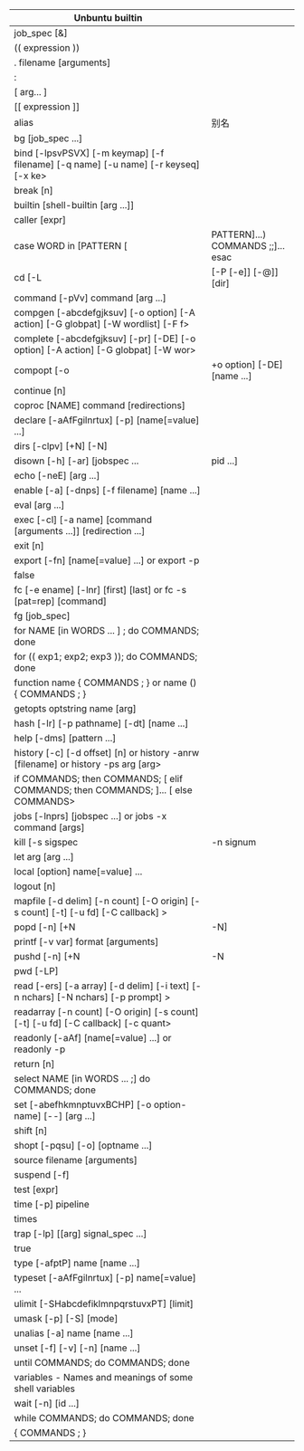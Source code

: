 | Unbuntu builtin | |
|------------|----|
| job_spec [&] |        |                                                               
| (( expression )) |        |                                                           
| . filename [arguments]                                                              
| :                                                                                   
| [ arg... ]                                                                          
| [[ expression ]]                                                                    
| alias | 别名 | [-p][name[=value]...] | 
| bg [job_spec ...]                                                                   
| bind [-lpsvPSVX] [-m keymap] [-f filename] [-q name] [-u name] [-r keyseq] [-x ke>  
| break [n]                                                                           
| builtin [shell-builtin [arg ...]]                                                   
| caller [expr]                                                                       
| case WORD in [PATTERN [| PATTERN]...) COMMANDS ;;]... esac                          
| cd [-L|[-P [-e]] [-@]] [dir]                                                        
| command [-pVv] command [arg ...]                                                    
| compgen [-abcdefgjksuv] [-o option] [-A action] [-G globpat] [-W wordlist]  [-F f>  
| complete [-abcdefgjksuv] [-pr] [-DE] [-o option] [-A action] [-G globpat] [-W wor>  
| compopt [-o|+o option] [-DE] [name ...]                                             
| continue [n]                                                                        
| coproc [NAME] command [redirections]                                                
| declare [-aAfFgilnrtux] [-p] [name[=value] ...]                                     
| dirs [-clpv] [+N] [-N]                                                              
| disown [-h] [-ar] [jobspec ... | pid ...]                                           
| echo [-neE] [arg ...]                                                               
| enable [-a] [-dnps] [-f filename] [name ...]                                        
| eval [arg ...]                                                                      
| exec [-cl] [-a name] [command [arguments ...]] [redirection ...]                    
| exit [n]                                                                            
| export [-fn] [name[=value] ...] or export -p                                        
| false                                                                               
| fc [-e ename] [-lnr] [first] [last] or fc -s [pat=rep] [command]                    
| fg [job_spec]                                                                       
| for NAME [in WORDS ... ] ; do COMMANDS; done                                        
| for (( exp1; exp2; exp3 )); do COMMANDS; done                                       
| function name { COMMANDS ; } or name () { COMMANDS ; }                              
| getopts optstring name [arg]                                                        
| hash [-lr] [-p pathname] [-dt] [name ...]                                           
| help [-dms] [pattern ...]                                                           
| history [-c] [-d offset] [n] or history -anrw [filename] or history -ps arg [arg>
| if COMMANDS; then COMMANDS; [ elif COMMANDS; then COMMANDS; ]... [ else COMMANDS>
| jobs [-lnprs] [jobspec ...] or jobs -x command [args]
| kill [-s sigspec | -n signum | -sigspec] pid | jobspec ... or kill -l [sigspec]
| let arg [arg ...]
| local [option] name[=value] ...
| logout [n]
| mapfile [-d delim] [-n count] [-O origin] [-s count] [-t] [-u fd] [-C callback] >
| popd [-n] [+N | -N]
| printf [-v var] format [arguments]
| pushd [-n] [+N | -N | dir]
| pwd [-LP]
| read [-ers] [-a array] [-d delim] [-i text] [-n nchars] [-N nchars] [-p prompt] >
| readarray [-n count] [-O origin] [-s count] [-t] [-u fd] [-C callback] [-c quant>
| readonly [-aAf] [name[=value] ...] or readonly -p
| return [n]
| select NAME [in WORDS ... ;] do COMMANDS; done
| set [-abefhkmnptuvxBCHP] [-o option-name] [--] [arg ...]
| shift [n]
| shopt [-pqsu] [-o] [optname ...]
| source filename [arguments]
| suspend [-f]
| test [expr]
| time [-p] pipeline
| times
| trap [-lp] [[arg] signal_spec ...]
| true
| type [-afptP] name [name ...]
| typeset [-aAfFgilnrtux] [-p] name[=value] ...
| ulimit [-SHabcdefiklmnpqrstuvxPT] [limit]
| umask [-p] [-S] [mode]
| unalias [-a] name [name ...]
| unset [-f] [-v] [-n] [name ...]
| until COMMANDS; do COMMANDS; done
| variables - Names and meanings of some shell variables
| wait [-n] [id ...]
| while COMMANDS; do COMMANDS; done
| { COMMANDS ; }
